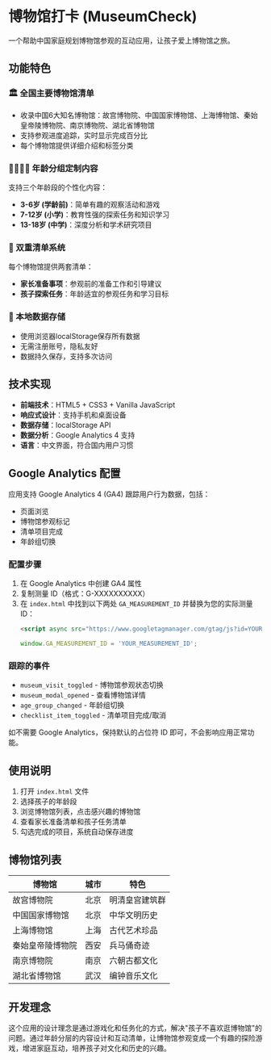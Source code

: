 # 博物馆打卡 (MuseumCheck)

一个帮助中国家庭规划博物馆参观的互动应用，让孩子爱上博物馆之旅。

## 功能特色

### 🏛️ 全国主要博物馆清单
- 收录中国6大知名博物馆：故宫博物院、中国国家博物馆、上海博物馆、秦始皇帝陵博物院、南京博物院、湖北省博物馆
- 支持参观进度追踪，实时显示完成百分比
- 每个博物馆提供详细介绍和标签分类

### 👨‍👩‍👧‍👦 年龄分组定制内容
支持三个年龄段的个性化内容：
- **3-6岁 (学龄前)**：简单有趣的观察活动和游戏
- **7-12岁 (小学)**：教育性强的探索任务和知识学习
- **13-18岁 (中学)**：深度分析和学术研究项目

### 📝 双重清单系统
每个博物馆提供两套清单：
- **家长准备事项**：参观前的准备工作和引导建议
- **孩子探索任务**：年龄适宜的参观任务和学习目标

### 💾 本地数据存储
- 使用浏览器localStorage保存所有数据
- 无需注册账号，隐私友好
- 数据持久保存，支持多次访问

## 技术实现

- **前端技术**：HTML5 + CSS3 + Vanilla JavaScript
- **响应式设计**：支持手机和桌面设备
- **数据存储**：localStorage API
- **数据分析**：Google Analytics 4 支持
- **语言**：中文界面，符合国内用户习惯

## Google Analytics 配置

应用支持 Google Analytics 4 (GA4) 跟踪用户行为数据，包括：
- 页面浏览
- 博物馆参观标记
- 清单项目完成
- 年龄组切换

### 配置步骤
1. 在 Google Analytics 中创建 GA4 属性
2. 复制测量 ID（格式：G-XXXXXXXXXX）
3. 在 `index.html` 中找到以下两处 `GA_MEASUREMENT_ID` 并替换为您的实际测量 ID：
   ```html
   <script async src="https://www.googletagmanager.com/gtag/js?id=YOUR_MEASUREMENT_ID"></script>
   ```
   ```javascript
   window.GA_MEASUREMENT_ID = 'YOUR_MEASUREMENT_ID';
   ```

### 跟踪的事件
- `museum_visit_toggled` - 博物馆参观状态切换
- `museum_modal_opened` - 查看博物馆详情
- `age_group_changed` - 年龄组切换
- `checklist_item_toggled` - 清单项目完成/取消

如不需要 Google Analytics，保持默认的占位符 ID 即可，不会影响应用正常功能。

## 使用说明

1. 打开 `index.html` 文件
2. 选择孩子的年龄段
3. 浏览博物馆列表，点击感兴趣的博物馆
4. 查看家长准备清单和孩子任务清单
5. 勾选完成的项目，系统自动保存进度

## 博物馆列表

| 博物馆 | 城市 | 特色 |
|--------|------|------|
| 故宫博物院 | 北京 | 明清皇宫建筑群 |
| 中国国家博物馆 | 北京 | 中华文明历史 |
| 上海博物馆 | 上海 | 古代艺术珍品 |
| 秦始皇帝陵博物院 | 西安 | 兵马俑奇迹 |
| 南京博物院 | 南京 | 六朝古都文化 |
| 湖北省博物馆 | 武汉 | 编钟音乐文化 |

## 开发理念

这个应用的设计理念是通过游戏化和任务化的方式，解决"孩子不喜欢逛博物馆"的问题。通过年龄分层的内容设计和互动清单，让博物馆参观变成一个有趣的探险游戏，增进家庭互动，培养孩子对文化和历史的兴趣。